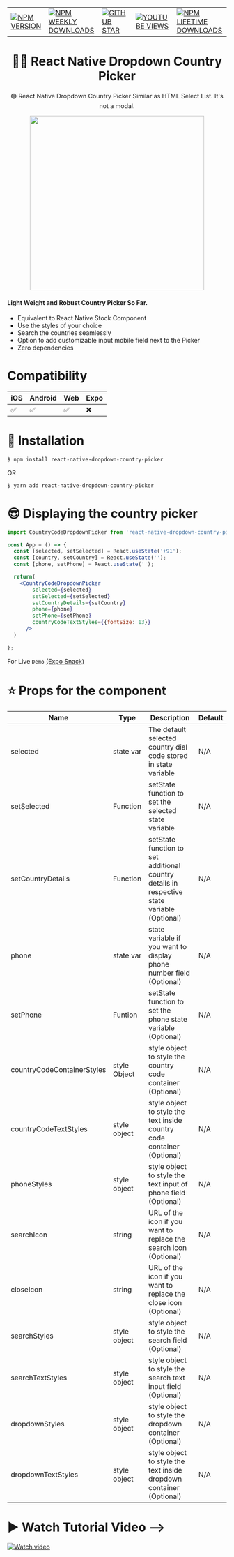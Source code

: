 |                          | |  |   |   |
| --------------------------------------- | -------- | ---------- |---------- |---------- |
| <a href="https://www.npmjs.com/package/react-native-dropdown-country-picker">![NPM VERSION](https://img.shields.io/npm/v/react-native-dropdown-country-picker?style=for-the-badge)</a> | <a href="https://www.npmjs.com/package/react-native-dropdown-country-picker">![NPM WEEKLY DOWNLOADS](https://img.shields.io/npm/dw/react-native-dropdown-country-picker?color=%232CA215&label=WEEKLY%20DOWNLOADS&style=for-the-badge)</a> | <a href="https://github.com/mmusaib/react-native-dropdown-country-picker/stargazers">![GITHUB STAR](https://img.shields.io/github/stars/mmusaib/react-native-dropdown-country-picker?label=Give%20Us%20A%20Star&style=for-the-badge)</a> | <a href="https://www.youtube.com/channel/UCSwIR2KBHiqiProH3Me8IZQ">![YOUTUBE VIEWS](https://img.shields.io/youtube/channel/views/UCSwIR2KBHiqiProH3Me8IZQ?label=YOUTUBE%20VIEWS&style=for-the-badge)</a> | <a href="https://www.npmjs.com/package/react-native-dropdown-country-picker">![NPM LIFETIME DOWNLOADS](https://img.shields.io/npm/dt/react-native-dropdown-country-picker?color=%232CA215&style=for-the-badge)</a>

<h1 align="center">
  🏳️‍🌈  React Native Dropdown Country Picker
</h1>

<div align="center">

🟢 React Native Dropdown Country Picker Similar as HTML Select List. It's not a modal. 

<a href="https://twitter.com/_mmusaib" target="_blank"></a>
<img src="https://i.imgur.com/sLjgFRR.gif" width="400" />
</div>



<h4>Light Weight and <b>Robust</b> Country Picker So Far.</h4>

-   Equivalent to React Native Stock Component
-   Use the styles of your choice
-   Search the countries seamlessly
-   Option to add customizable input mobile field next to the Picker
-   Zero dependencies



# Compatibility


|  iOS  | Android | Web | Expo |
--------|---------|-----|------|
|  ✅  |    ✅    | ✅ |  ❌ |




# 🔌 Installation

```sh
$ npm install react-native-dropdown-country-picker

```

OR

```sh
$ yarn add react-native-dropdown-country-picker
```


# 😎 Displaying the country picker
```jsx
import CountryCodeDropdownPicker from 'react-native-dropdown-country-picker'

const App = () => {
  const [selected, setSelected] = React.useState('+91');
  const [country, setCountry] = React.useState('');
  const [phone, setPhone] = React.useState('');

  return(
    <CountryCodeDropdownPicker 
        selected={selected} 
        setSelected={setSelected}
        setCountryDetails={setCountry} 
        phone={phone} 
        setPhone={setPhone} 
        countryCodeTextStyles={{fontSize: 13}}
      />
  )

};
```



For Live `Demo` [(Expo Snack)](https://snack.expo.dev/@mmusaib/react-native-dropdown-country-picker)

# ⭐ Props  for  the component
| Name | Type | Description | Default |
| ---- | ---- | ----------- | ----------- |
| selected | state var | The default selected country dial code stored in state variable | N/A
| setSelected | Function | setState function to set the selected state variable | N/A
| setCountryDetails | Function | setState function to set additional country details in respective state variable (Optional) | N/A
| phone | state var | state variable if you want to display phone number field  (Optional) | N/A
| setPhone | Funtion | setState function to set the phone state variable (Optional) | N/A
| countryCodeContainerStyles | style Object | style object to style the country code container (Optional) | N/A
| countryCodeTextStyles | style object | style object to style the text inside country code container (Optional) | N/A
| phoneStyles | style object | style object to style the text input of phone field (Optional) | N/A
| searchIcon | string | URL of the icon if you want to replace the search icon (Optional) | N/A
| closeIcon | string | URL of the icon if you want to replace the close icon (Optional) | N/A
| searchStyles | style object | style object to style the search field (Optional) | N/A
| searchTextStyles | style object | style object to style the search text input field (Optional) | N/A
| dropdownStyles | style object | style object to style the dropdown container (Optional) | N/A
| dropdownTextStyles | style object | style object to style the text inside dropdown container (Optional) | N/A






# ▶️ Watch Tutorial Video -->

 [![Watch video](https://i.imgur.com/QcWCHk9.png)](https://www.youtube.com/watch?v=ZstelmTWhjw)


<!-- For Live `Demo` [(Expo Snack)](https://snack.expo.dev/@mmusaib/react-native-stock-star-rating)









